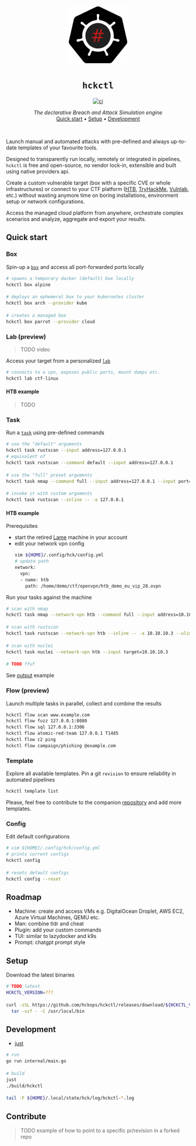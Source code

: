 <p align="center">
  <img width="160" src="docs/logo.svg" alt="logo">
</p>

<h1 align="center"><code>hckctl</code></h1>

<p align="center">
  <a href="https://github.com/hckops/hckctl/actions/workflows/ci.yaml">
    <img src="https://github.com/hckops/hckctl/actions/workflows/ci.yaml/badge.svg" alt="ci">
  </a>
</p>

<p align="center">
  <i>The declarative Breach and Attack Simulation engine</i><br>
  <a href="#quick-start">Quick start</a>&nbsp;&bull;
  <a href="#setup">Setup</a>&nbsp;&bull;
  <a href="#development">Development</a>
</p>
</br>

Launch manual and automated attacks with pre-defined and always up-to-date templates of your favourite tools.

Designed to transparently run locally, remotely or integrated in pipelines, `hckctl` is free and open-source, no vendor lock-in, extensible and built using native providers api.

Create a custom vulnerable target (box with a specific CVE or whole infrastructures) or connect to your CTF platform ([HTB](https://www.hackthebox.com), [TryHackMe](https://tryhackme.com), [Vulnlab](https://www.vulnlab.com), etc.) without wasting anymore time on boring installations, environment setup or network configurations.

Access the managed cloud platform from anywhere, orchestrate complex scenarios and analyze, aggregate and export your results.

## Quick start

### Box

Spin-up a [`box`](https://github.com/hckops/megalopolis/tree/main/box) and access all port-forwarded ports locally
```bash
# spawns a temporary docker (default) box locally
hckctl box alpine

# deploys an ephemeral box to your kubernetes cluster
hckctl box arch --provider kube

# creates a managed box
hckctl box parrot --provider cloud
```

### Lab (preview)

> TODO video

Access your target from a personalized [`lab`](https://github.com/hckops/megalopolis/tree/main/lab)
```bash
# connects to a vpn, exposes public ports, mount dumps etc.
hckctl lab ctf-linux
```

#### HTB example

> TODO

### Task

Run a [`task`](https://github.com/hckops/megalopolis/tree/main/task) using pre-defined commands
```bash
# use the "default" arguments
hckctl task rustscan --input address=127.0.0.1
# equivalent of
hckctl task rustscan --command default --input address=127.0.0.1

# use the "full" preset arguments
hckctl task nmap --command full --input address=127.0.0.1 --input port=80

# invoke it with custom arguments
hckctl task rustscan --inline -- -a 127.0.0.1
```

#### HTB example

Prerequisites
* start the retired [Lame](https://app.hackthebox.com/machines/Lame) machine in your account
* edit your network vpn config
    ```bash
    vim ${HOME}/.config/hck/config.yml
    # update path
    network:
      vpn:
      - name: htb
        path: /home/demo/ctf/openvpn/htb_demo_eu_vip_28.ovpn
    ```

Run your tasks against the machine
```bash
# scan with nmap
hckctl task nmap --network-vpn htb --command full --input address=10.10.10.3

# scan with rustscan
hckctl task rustscan --network-vpn htb --inline -- -a 10.10.10.3 --ulimit 5000

# scan with nuclei
hckctl task nuclei --network-vpn htb --input target=10.10.10.3

# TODO ffuf
```

See [output](./docs/task-htb-example.txt) example

### Flow (preview)

Launch multiple tasks in parallel, collect and combine the results
```bash
hckctl flow scan www.example.com
hckctl flow fuzz 127.0.0.1:8080
hckctl flow sql 127.0.0.1:3306
hckctl flow atomic-red-team 127.0.0.1 T1485
hckctl flow c2 ping
hckctl flow campaign/phishing @example.com
```

### Template

Explore all available templates. Pin a git `revision` to ensure reliability in automated pipelines
```bash
hckctl template list
```

Please, feel free to contribute to the companion [repository](https://github.com/hckops/megalopolis) and add more templates.

### Config

Edit default configurations
```bash
# vim ${HOME}/.config/hck/config.yml
# prints current configs
hckctl config

# resets default configs
hckctl config --reset
```

## Roadmap

* Machine: create and access VMs e.g. DigitalOcean Droplet, AWS EC2, Azure Virtual Machines, QEMU etc.
* Man: combine tldr and cheat
* Plugin: add your custom commands
* TUI: similar to lazydocker and k9s
* Prompt: chatgpt prompt style

## Setup

Download the latest binaries
```bash
# TODO latest
HCKCTL_VERSION=???

curl -sSL https://github.com/hckops/hckctl/releases/download/${HCKCTL_VERSION}/hckctl_linux_x86_64.tar.gz | \
  tar -xzf - -C /usr/local/bin
```

## Development

* [just](https://github.com/casey/just)

```bash
# run
go run internal/main.go

# build
just
./build/hckctl

tail -F ${HOME}/.local/state/hck/log/hckctl-*.log
```

## Contribute

> TODO example of how to point to a specific pr/revision in a forked repo

<!--

- lab/flow no config, only cloud
- create task logDir
- create common box/task shareDir (only docker?)

TODO
* priority
    - add box/lab --network-vpn support
    - add task providers: kube and cloud
    - TODO lab and task cli example/description
    - fix task interrupt CTRL-C exit (delete containers)
    - add task volume or copy dir e.g. ffuf + seclists
    - play htb: linux/win
    - add flow example
    - fix cloud size comparison
    - add context client timeout e.g. vpn or target not available
    - verify kube/cloud distroless support
    - verify kube/cloud no-shell support
    - RELEASE
    - verify config migration between versions
    - refactor `cmd` vs `internal/command` in the same package
* general
    - brew release
    - review client timeouts
    - update readme
        * remove comments
        * update setup
        * descriptions/screenshot/gif
    - delete old branches (video)
    - disclaimer of responsibility
    - update internal cli diagram
    - convert TODOs left in GitHub issues
    - add GitHub org labels: feature/bug/question
    - review/delete GitHub project
    - add go reference badge
    - public `preview/kali-core` image
    - create PR to external official doc to run
        * owasp/dvwa
        * https://github.com/vulhub/vulhub
        * https://houdini.secsi.io
    - flaky tests (?)
        * kubernetes_test.go:TestNewResources
* cli
    - autocomplete commands and values
        * e.g. `box connect <list of boxes>` with `ValidArgsFunction`
        * e.g. `box <list of box templates>` with `ValidArgsFunction`
        * see fix autocomplete
    - config add set command
    - add confirmation before
        * reset config
        * delete all
* template
    - add `--remote` mutually exclusive flag
    - update directories to exclude in `resolvePath` e.g. charts
    - add filters and review output e.g. table
* box
    - review tty resize
    - implement copy ???
    - kube: add distroless support
    - kube: verify if `close()` is needed or `return nil`
    - kube: `execBox` deployment always check/scale replica to 1 before exec (test with replica=0)
    - kube: update resources sizes + comparison
    - docker: COPY shared volume `XDG_DATA_HOME`
    - docker: support powershell `/usr/bin/pwsh` (attach with no tty and raw terminal) see `docker run --rm -it mcr.microsoft.com/powershell`
    - docker: add support for remote docker daemon with `DOCKER_HOST`
    - add podman provider
    - add context timeout
    - cloud: ssh key auth only + remove InsecureIgnoreHostKey
    - cloud: remove body from empty request `omitempty to remove "body":{}`
    - list boxes in table with padding see `tabwriter` https://gosamples.dev/string-padding
    - filter/list box (list and delete) and template (list and validate) columns by provider + sorting
    - flaky issue zerolog `could not write event: write /home/ubuntu/.local/state/hck/hckctl-ubuntu.log: file already closed`
* lab 
    - in `create` add override e.g. `--input alias=parrot --input password=changeme --input vpn=htb-eu`
    - verify optional merge/overrides
    - in `connect` merge/expand BoxEnv actual BoxEnv e.g. generated password
    - compose/template/infra
        * https://github.com/SpecterOps/BloodHound/blob/main/examples/docker-compose/docker-compose.yml
        * https://kompose.io
        * https://github.com/vulhub/vulhub
        * https://github.com/madhuakula/kubernetes-goat.git
* version
    - print if new version available
    - implement server `version` in json format docker/kube/cloud
* release
    - add brew https://goreleaser.com/customization/homebrew
    - test linux
    - test mac and mac1
    - test window vm
* plugins/bundles
    - man (plugin)
    - kube-inject (plugin) mount sidecar pod at runtime with debugging tools
    - pro (bundle) e.g. flow
* prompt
    - https://github.com/snwfdhmp/awesome-gpt-prompt-engineering

-->
